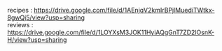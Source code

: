 recipes  :
https://drive.google.com/file/d/1AEnjqV2kmIrBPjlMuediTWtkx-8gwQj5/view?usp=sharing  
reviews  :
https://drive.google.com/file/d/1LOYXsM3JOK11HyiAQgGnT7ZD2lOsnK-H/view?usp=sharing 
